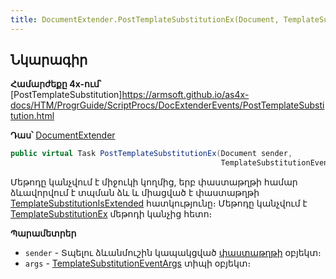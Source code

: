 ```yaml
---
title: DocumentExtender.PostTemplateSubstitutionEx(Document, TemplateSubstitutionEventArgs<TemplateSubstitution>) մեթոդ
---
```


## Նկարագիր

**Համարժեքը 4x-ում՝** [PostTemplateSubstitution]https://armsoft.github.io/as4x-docs/HTM/ProgrGuide/ScriptProcs/DocExtenderEvents/PostTemplateSubstitution.html

**Դաս՝** [DocumentExtender](../document_extender.md)

```c#
public virtual Task PostTemplateSubstitutionEx(Document sender, 
                                               TemplateSubstitutionEventArgs<TemplateSubstitution> args)
```

Մեթոդը կանչվում է միջուկի կողմից, երբ փաստաթղթի համար ձևավորվում է տպման ձև և միացված է փաստաթղթի [TemplateSubstitutionIsExtended](../../../server_api/definitions/document.md#templatesubstitutionisextended) հատկությունը։ Մեթոդը կանչվում է [TemplateSubstitutionEx](../../../server_api/definitions/document.md#templatesubstitution) մեթոդի կանչից հետո։

**Պարամետրեր**

* `sender` - Տպելու ձևանմուշին կապակցված [փաստաթղթի](../../../server_api/definitions/document.md) օբյեկտ։
* `args` - [TemplateSubstitutionEventArgs](../../types/args/TemplateSubstitutionEventArgs.md) տիպի օբյեկտ։
